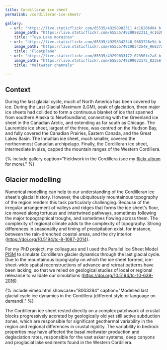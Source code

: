 ```yaml
---
title: Cordilleran ice sheet
permalink: /cordilleran-ice-sheet/

gallery:
  - url: "https://live.staticflickr.com/65535/49298982311_4c16206d04_b.jpg"
    image_path: "https://live.staticflickr.com/65535/49298982311_4c16206d04_w.jpg"
    title: "Tuya Lake moraines"
  - url: "https://live.staticflickr.com/65535/49298342548_9683726e9d_b.jpg"
    image_path: "https://live.staticflickr.com/65535/49298342548_9683726e9d_w.jpg"
    title: "Floatplane"
  - url: "https://live.staticflickr.com/65535/49299033172_02356fc2a8_b.jpg"
    image_path: "https://live.staticflickr.com/65535/49299033172_02356fc2a8_w.jpg"
    title: "Meltwater channels"

---
```


Context
-------

During the last glacial cycle, much of North America has been covered by ice.
During the Last Glacial Maximum (LGM), peak of glaciation, three major ice
sheets had collided to form a continuous blanket of ice that spanned from
southern Alaska to Newfoundland, connecting with the Greenland ice sheet in the
Canadian Arctic, and extending as far south as Chicago. The Laurentide ice
sheet, largest of the three, was centred on the Hudson Bay, and fully covered
the Canadian Prairies, Eastern Canada, and the Great Lakes Basin. The Innuitian
ice sheet, much smaller, covered the northernmost Canadian archipelago.
Finally, the Cordilleran ice sheet, intermediate in size, capped the mountain
ranges of the Western Cordillera.

{% include gallery
  caption="Fieldwork in the Cordillera (see my [flickr album](
    https://www.flickr.com/photos/pyjeo/albums/72157714500761251) for more)." %}

Glacier modelling
-----------------

Numerical modelling can help to our understanding of the Cordilleran ice
sheet's glacial history. However, the ubiquitously mountainous
topography of the region renders this task particularly challenging. Because of
the irregular arrangement of valleys and ridges that forms the ice sheet's
floor, ice moved along tortuous and intertwined pathways, sometimes following
the major topographical troughs, and sometimes flowing across them. The
complexity of regional climate adds to the complexity of topography. Strong
differences in seasonality and timing of precipitation exist, for instance,
between the rain-drenched coastal areas, and the dry interior
(<https://doi.org/10.5194/tc-8-1087-2014>).

For my PhD project, my colleagues and I used the Parallel Ice Sheet Model
[PISM][PISM] to simulate Cordilleran glacier dynamics through the last glacial
cycle. Due to the mountainous topography on which the ice sheet formed,
ice-sheet-wide spatial reconstructions of advance and retreat patterns have
been lacking, so that we relied on geological studies of local or regional
relevance to validate our simulations
(<https://doi.org/10.5194/tc-10-639-2016>).

{% include vimeo.html
  showcase="8003284"
  caption="Modelled last glacial cycle ice dynamics in the Cordillera
           (different style or language on demand)." %}

The Cordilleran ice sheet rested directly on a complex patchwork of crustal
blocks progressively accreted by geologically old yet still active subduction
zones, which are responsible for significant geothermal variability in the
region and regional differences in crustal rigidity. The variability in bedrock
properties may have affected the basal meltwater production and deglaciation
rates, responsible for the vast esker systems, deep canyons and proglacial lake
sediments found in the Western Cordillera.

[PISM]: https://pism-docs.org
